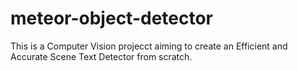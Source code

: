 # meteor-object-detector

This is a Computer Vision projecct aiming to create an Efficient and Accurate Scene Text Detector from scratch.
































